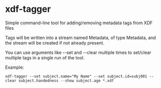 # xdf-tagger
Simple command-line tool for adding/removing metadata tags from XDF files
        
Tags will be written into a stream named Metadata, of type Metadata, 
and the stream will be created if not already present.

You can use arguments like --set and --clear multiple times to set/clear
multiple tags in a single run of the tool.

Example:
```
xdf-tagger --set subject.name="My Name" --set subject.id=subj001 --clear subject.handedness --show subject.age *.xdf
```
